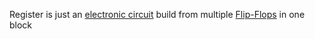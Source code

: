 Register is just an [electronic circuit](electronic%20circuit) build from multiple [Flip-Flops](Flip-Flops) in one block